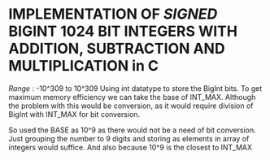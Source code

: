 # IMPLEMENTATION OF *SIGNED* BIGINT 1024 BIT INTEGERS WITH ADDITION, SUBTRACTION AND MULTIPLICATION in C

*Range* : -10^309 to 10^309 
Using int datatype to store the BigInt bits. To get maximum memory efficiency we can take the base of INT_MAX.
Although the problem with this would be conversion, as it would require division of BigInt with INT_MAX for bit conversion. 

So used the BASE as 10^9 as there would not be a need of bit conversion. Just grouping the number to 9 digits and 
storing as elements in array of integers would suffice. And also because 10^9 is the closest to INT_MAX
